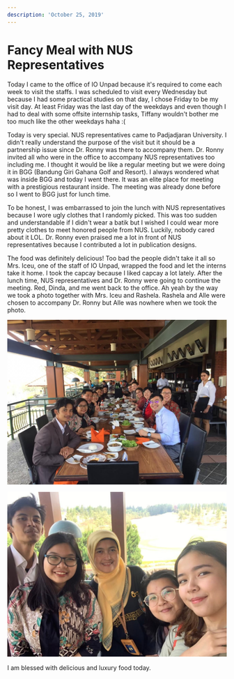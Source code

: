 ```yaml
---
description: 'October 25, 2019'
---
```


# Fancy Meal with NUS Representatives

Today I came to the office of IO Unpad because it's required to come each week to visit the staffs. I was scheduled to visit every Wednesday but because I had some practical studies on that day, I chose Friday to be my visit day. At least Friday was the last day of the weekdays and even though I had to deal with some offsite internship tasks, Tiffany wouldn't bother me too much like the other weekdays haha :\(

Today is very special. NUS representatives came to Padjadjaran University. I didn't really understand the purpose of the visit but it should be a partnership issue since Dr. Ronny was there to accompany them. Dr. Ronny invited all who were in the office to accompany NUS representatives too including me. I thought it would be like a regular meeting but we were doing it in BGG \(Bandung Giri Gahana Golf and Resort\). I always wondered what was inside BGG and today I went there. It was an elite place for meeting with a prestigious restaurant inside. The meeting was already done before so I went to BGG just for lunch time.

To be honest, I was embarrassed to join the lunch with NUS representatives because I wore ugly clothes that I randomly picked. This was too sudden and understandable if I didn't wear a batik but I wished I could wear more pretty clothes to meet honored people from NUS. Luckily, nobody cared about it LOL. Dr. Ronny even praised me a lot in front of NUS representatives because I contributed a lot in publication designs.

The food was definitely delicious! Too bad the people didn't take it all so Mrs. Iceu, one of the staff of IO Unpad, wrapped the food and let the interns take it home. I took the capcay because I liked capcay a lot lately. After the lunch time, NUS representatives and Dr. Ronny were going to continue the meeting. Red, Dinda, and me went back to the office. Ah yeah by the way we took a photo together with Mrs. Iceu and Rashela. Rashela and Alle were chosen to accompany Dr. Ronny but Alle was nowhere when we took the photo.

![](../../.gitbook/assets/unpad-blog_191231_0050.jpg)

![](../../.gitbook/assets/unpad-blog_191231_0043.jpg)

I am blessed with delicious and luxury food today.

